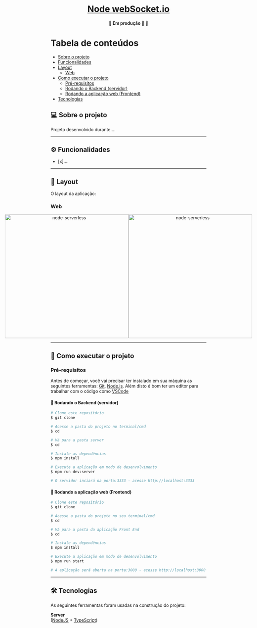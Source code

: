 <h1 align="center">
    <a href="#" alt="">Node webSocket.io</a>
</h1>

<h4 align="center">
	🚧   Em produção 🚀 🚧
</h4>

Tabela de conteúdos
=================
<!--ts-->
   * [Sobre o projeto](#-sobre-o-projeto)
   * [Funcionalidades](#-funcionalidades)
   * [Layout](#-layout)
     * [Web](#web)
   * [Como executar o projeto](#-como-executar-o-projeto)
     * [Pré-requisitos](#pré-requisitos)
     * [Rodando o Backend (servidor)](#user-content--rodando-o-backend-servidor)
     * [Rodando a aplicação web (Frontend)](#user-content--rodando-a-aplicação-web-frontend)
   * [Tecnologias](#-tecnologias)
   
<!--te-->


## 💻 Sobre o projeto

Projeto desenvolvido durante....

---

## ⚙️ Funcionalidades

- [x]....

---

## 🎨 Layout

O layout da aplicação:

### Web

<p align="center" style="display: flex; align-items: flex-start; justify-content: center;">
  <img alt="node-serverless" title="#node-serverless" src="./assets/web.svg" width="400px">

  <img alt="node-serverless" title="#node-serverless" src="./assets/sucesso-web.svg" width="400px">
</p>

---

## 🚀 Como executar o projeto

### Pré-requisitos

Antes de começar, você vai precisar ter instalado em sua máquina as seguintes ferramentas:
[Git](https://git-scm.com), [Node.js](https://nodejs.org/en/). 
Além disto é bom ter um editor para trabalhar com o código como [VSCode](https://code.visualstudio.com/)

#### 🎲 Rodando o Backend (servidor)

```bash
# Clone este repositório
$ git clone 

# Acesse a pasta do projeto no terminal/cmd
$ cd 

# Vá para a pasta server
$ cd 

# Instale as dependências
$ npm install

# Execute a aplicação em modo de desenvolvimento
$ npm run dev:server

# O servidor inciará na porta:3333 - acesse http://localhost:3333 

```


#### 🧭 Rodando a aplicação web (Frontend)

```bash
# Clone este repositório
$ git clone 

# Acesse a pasta do projeto no seu terminal/cmd
$ cd 

# Vá para a pasta da aplicação Front End
$ cd 

# Instale as dependências
$ npm install

# Execute a aplicação em modo de desenvolvimento
$ npm run start

# A aplicação será aberta na porta:3000 - acesse http://localhost:3000

```

---

## 🛠 Tecnologias

As seguintes ferramentas foram usadas na construção do projeto:

**Server**  
([NodeJS](https://nodejs.org/en/)  +  [TypeScript](https://www.typescriptlang.org/))